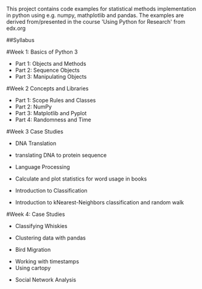 This project contains code examples for statistical methods implementation in python using e.g. numpy, mathplotlib and pandas.
The examples are derived from/presented in the course 'Using Python for Research' from edx.org

##Syllabus

#Week 1: Basics of Python 3
* Part 1: Objects and Methods
* Part 2: Sequence Objects
* Part 3: Manipulating Objects

#Week 2 Concepts and Libraries
* Part 1: Scope Rules and Classes
* Part 2: NumPy
* Part 3: Matplotlib and Pyplot
* Part 4: Randomness and Time

#Week 3 Case Studies
* DNA Translation
- translating DNA to protein sequence
* Language Processing
- Calculate and plot statistics for word usage in books
* Introduction to Classification
- Introduction to kNearest-Neighbors classification and random walk

#Week 4: Case Studies
* Classifying Whiskies
- Clustering data with pandas 
* Bird Migration 
- Working with timestamps
- Using cartopy
* Social Network Analysis
